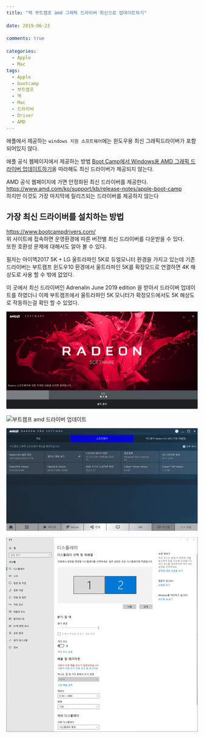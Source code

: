 ```yaml
---
title: "맥 부트캠프 amd 그래픽 드라이버 최신으로 업데이트하기"

date: 2019-06-23

comments: true

categories:
  - Apple
  - Mac
tags:
  - Apple
  - bootcamp
  - 부트캠프
  - 맥
  - Mac
  - 드라이버
  - Driver
  - AMD
---
```


애플에서 제공하는 `windows 지원 소프트웨어`에는 윈도우용 최신 그래픽드라이버가 포함되어있지 않다.

애플 공식 웹페이지에서 제공하는 방법 [Boot Camp에서 Windows용 AMD 그래픽 드라이버 업데이트하기](https://support.apple.com/ko-kr/HT208908)을 따라해도 최신 드라이버가 제공되지 않는다.

AMD 공식 웹페이지에 가면 안정화된 최신 드라이버를 제공한다.  
<https://www.amd.com/ko/support/kb/release-notes/apple-boot-camp>  
하지만 이것도 가장 마지막에 릴리즈되는 드라이버를 제공하지 않는다

## 가장 최신 드라이버를 설치하는 방법

<https://www.bootcampdrivers.com/>  
위 사이트에 접속하면 운영환경에 따른 버전별 최신 드라이버를 다운받을 수 있다.  
또한 호환성 문제에 대해서도 알아 볼 수 있다.

필자는 아이맥2017 5K + LG 울트라파인 5K로 듀얼모니터 환경을 가지고 있는데 기존 드라이버는 부트캠프 윈도우10 환경에서 울트라파인 5K를 확장모드로 연결하면 4K 해상도로 사용 할 수 밖에 없었다.

이 곳에서 최신 드라이버인 Adrenalin June 2019 edition 을 받아서 드라이버 업데이트를 하였더니 이제 부트캠프에서 울트라파인 5K 모니터가 확장모드에서도 5K 해상도로 작동하는걸 확인 할 수 있었다.

![부트캠프 amd 드라이버 업데이트](/assets/images/amd.png)

![부트캠프 amd 드라이버 업데이트](/assets/images/amd1.png)

![부트캠프 amd 드라이버 업데이트](/assets/images/amd2.png)

![부트캠프 amd 드라이버 업데이트](/assets/images/amd3.png)
